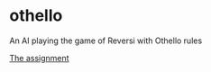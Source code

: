 # othello
An AI playing the game of Reversi with Othello rules

[The assignment](http://cs.lth.se/eda132-applied-artificial-intelligence/programming-assignments/search/)
